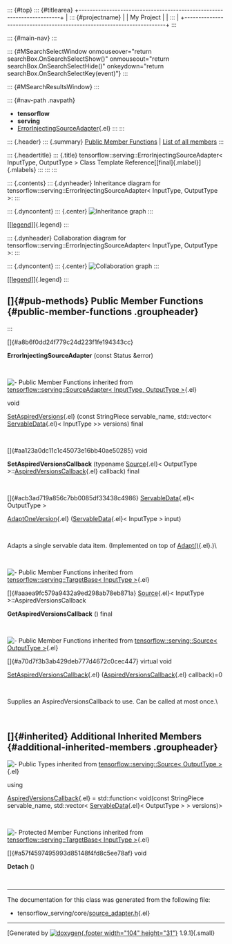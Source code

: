 ::: {#top}
::: {#titlearea}
+-----------------------------------------------------------------------+
| ::: {#projectname}                                                    |
| My Project                                                            |
| :::                                                                   |
+-----------------------------------------------------------------------+
:::

::: {#main-nav}
:::

::: {#MSearchSelectWindow onmouseover="return searchBox.OnSearchSelectShow()" onmouseout="return searchBox.OnSearchSelectHide()" onkeydown="return searchBox.OnSearchSelectKey(event)"}
:::

::: {#MSearchResultsWindow}
:::

::: {#nav-path .navpath}
-   **tensorflow**
-   **serving**
-   [ErrorInjectingSourceAdapter](classtensorflow_1_1serving_1_1ErrorInjectingSourceAdapter.html){.el}
:::
:::

::: {.header}
::: {.summary}
[Public Member Functions](#pub-methods) \| [List of all
members](classtensorflow_1_1serving_1_1ErrorInjectingSourceAdapter-members.html)
:::

::: {.headertitle}
::: {.title}
tensorflow::serving::ErrorInjectingSourceAdapter\< InputType, OutputType
\> Class Template Reference[[final]{.mlabel}]{.mlabels}
:::
:::
:::

::: {.contents}
::: {.dynheader}
Inheritance diagram for
tensorflow::serving::ErrorInjectingSourceAdapter\< InputType, OutputType
\>:
:::

::: {.dyncontent}
::: {.center}
![Inheritance
graph](classtensorflow_1_1serving_1_1ErrorInjectingSourceAdapter__inherit__graph.png)
:::

[\[[legend](graph_legend.html)\]]{.legend}
:::

::: {.dynheader}
Collaboration diagram for
tensorflow::serving::ErrorInjectingSourceAdapter\< InputType, OutputType
\>:
:::

::: {.dyncontent}
::: {.center}
![Collaboration
graph](classtensorflow_1_1serving_1_1ErrorInjectingSourceAdapter__coll__graph.png)
:::

[\[[legend](graph_legend.html)\]]{.legend}
:::

[]{#pub-methods} Public Member Functions {#public-member-functions .groupheader}
----------------------------------------
:::

[]{#a8b6f0dd24f779c24d223f1fe194343cc}  

**ErrorInjectingSourceAdapter** (const Status &error)

 

![-](closed.png) Public Member Functions inherited from
[tensorflow::serving::SourceAdapter\< InputType, OutputType
\>](classtensorflow_1_1serving_1_1SourceAdapter.html){.el}

void 

[SetAspiredVersions](classtensorflow_1_1serving_1_1SourceAdapter.html#a9775d0a39269efb319a0dbd94862f183){.el}
(const StringPiece servable\_name, std::vector\<
[ServableData](classtensorflow_1_1serving_1_1ServableData.html){.el}\<
InputType \>\> versions) final

 

[]{#aa123a0dc11c1c45073e16bb40ae50285} void 

**SetAspiredVersionsCallback** (typename
[Source](classtensorflow_1_1serving_1_1Source.html){.el}\< OutputType
\>::[AspiredVersionsCallback](classtensorflow_1_1serving_1_1Source.html#aeb281087e1478b0ff4a74e3f60496c6f){.el}
callback) final

 

[]{#acb3ad719a856c7bb0085df33438c4986}
[ServableData](classtensorflow_1_1serving_1_1ServableData.html){.el}\<
OutputType \> 

[AdaptOneVersion](classtensorflow_1_1serving_1_1SourceAdapter.html#acb3ad719a856c7bb0085df33438c4986){.el}
([ServableData](classtensorflow_1_1serving_1_1ServableData.html){.el}\<
InputType \> input)

 

Adapts a single servable data item. (Implemented on top of
[Adapt()](classtensorflow_1_1serving_1_1SourceAdapter.html#a7c960f8493040fc8cb0766e4c2cebf60){.el}.)\

 

![-](closed.png) Public Member Functions inherited from
[tensorflow::serving::TargetBase\< InputType
\>](classtensorflow_1_1serving_1_1TargetBase.html){.el}

[]{#aaaea9fc579a9432a9ed298ab78eb871a}
[Source](classtensorflow_1_1serving_1_1Source.html){.el}\< InputType
\>::AspiredVersionsCallback 

**GetAspiredVersionsCallback** () final

 

![-](closed.png) Public Member Functions inherited from
[tensorflow::serving::Source\< OutputType
\>](classtensorflow_1_1serving_1_1Source.html){.el}

[]{#a70d7f3b3ab429deb777d4672c0cec447} virtual void 

[SetAspiredVersionsCallback](classtensorflow_1_1serving_1_1Source.html#a70d7f3b3ab429deb777d4672c0cec447){.el}
([AspiredVersionsCallback](classtensorflow_1_1serving_1_1Source.html#aeb281087e1478b0ff4a74e3f60496c6f){.el}
callback)=0

 

Supplies an AspiredVersionsCallback to use. Can be called at most once.\

 

[]{#inherited} Additional Inherited Members {#additional-inherited-members .groupheader}
-------------------------------------------

![-](closed.png) Public Types inherited from
[tensorflow::serving::Source\< OutputType
\>](classtensorflow_1_1serving_1_1Source.html){.el}

using 

[AspiredVersionsCallback](classtensorflow_1_1serving_1_1Source.html#aeb281087e1478b0ff4a74e3f60496c6f){.el}
= std::function\< void(const StringPiece servable\_name, std::vector\<
[ServableData](classtensorflow_1_1serving_1_1ServableData.html){.el}\<
OutputType \> \> versions)\>

 

![-](closed.png) Protected Member Functions inherited from
[tensorflow::serving::TargetBase\< InputType
\>](classtensorflow_1_1serving_1_1TargetBase.html){.el}

[]{#a57f4597495993d85148f4fd8c5ee78af} void 

**Detach** ()

 

------------------------------------------------------------------------

The documentation for this class was generated from the following file:

-   tensorflow\_serving/core/[source\_adapter.h](source__adapter_8h_source.html){.el}

------------------------------------------------------------------------

[Generated by [![doxygen](doxygen.svg){.footer width="104"
height="31"}](https://www.doxygen.org/index.html) 1.9.1]{.small}

